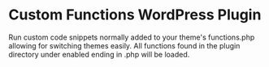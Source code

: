 # Custom Functions WordPress Plugin
Run custom code snippets normally added to your theme's functions.php allowing for switching themes easily. All functions found in the plugin directory under enabled ending in .php will be loaded.
